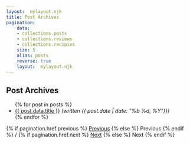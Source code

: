 ```yaml
---
layout:  mylayout.njk
title: Post Archives
pagination:
    data: 
    - collections.posts
    - collections.reviews
    - collections.recipies
    size: 5
    alias: posts
    reverse: true
    layout:  mylayout.njk
---
```

<h2>Post Archives</h2>
<ul>
{% for post in posts %}
<li><a href="{{ post.url }}">{{ post.data.title }}</a> <i>(written {{ post.date | date: "%b %d, %Y"}})</i></li>
{% endfor %}
</ul>
<p>
    {% if pagination.href.previous %}
    <a href="{{ pagination.href.previous }}">Previous</a>
    {% else %}
    Previous
    {% endif %} / 
    {% if pagination.href.next %}
    <a href="{{ pagination.href.next }}">Next</a>
    {% else %}
    Next
    {% endif %}
</p>
